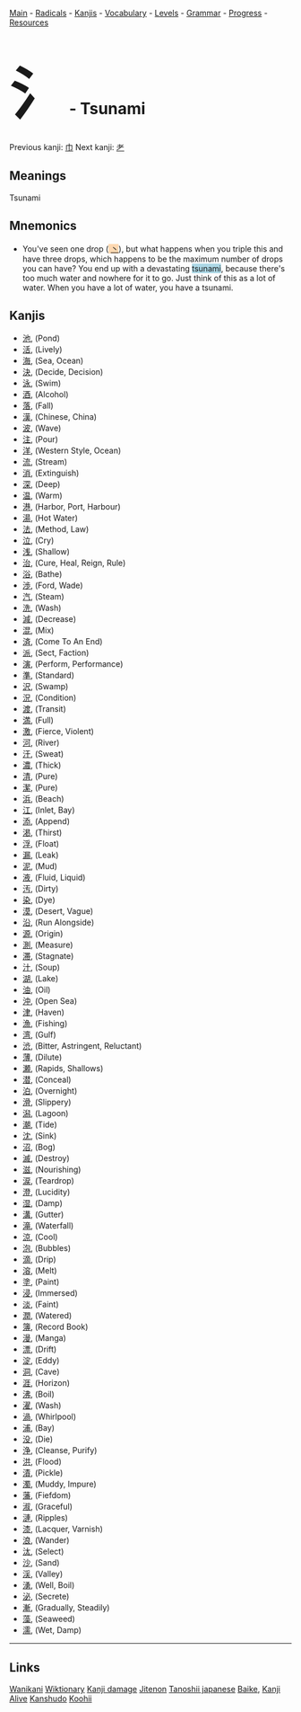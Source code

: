 <style> bigfont {font-size: 100px}</style>


[Main](../README.md) -
[Radicals](../radicals.md) -
[Kanjis](../kanjis.md) -
[Vocabulary](../vocabulary.md) -
[Levels](../levels.md) -
[Grammar](../grammar.md) - 
[Progress](../progress.md) -
[Resources](../resources.md)
# <bigfont> 氵</bigfont> - Tsunami 

Previous kanji: [巾](巾.md) Next kanji: [耂](耂.md) 

## Meanings
 Tsunami
## Mnemonics
 * You've seen one drop (<span style="background-color:#fed8b1"> [丶](https://jisho.org/search/丶)</span>), but what happens when you triple this and have three drops, which happens to be the maximum number of drops you can have? You end up with a devastating <span style="background-color:#ADD8E6"> tsunami</span>, because there's too much water and nowhere for it to go. Just think of this as a lot of water. When you have a lot of water, you have a tsunami.


## Kanjis
 * [池](../kanjis/池.md), (Pond)
* [活](../kanjis/活.md), (Lively)
* [海](../kanjis/海.md), (Sea, Ocean)
* [決](../kanjis/決.md), (Decide, Decision)
* [泳](../kanjis/泳.md), (Swim)
* [酒](../kanjis/酒.md), (Alcohol)
* [落](../kanjis/落.md), (Fall)
* [漢](../kanjis/漢.md), (Chinese, China)
* [波](../kanjis/波.md), (Wave)
* [注](../kanjis/注.md), (Pour)
* [洋](../kanjis/洋.md), (Western Style, Ocean)
* [流](../kanjis/流.md), (Stream)
* [消](../kanjis/消.md), (Extinguish)
* [深](../kanjis/深.md), (Deep)
* [温](../kanjis/温.md), (Warm)
* [港](../kanjis/港.md), (Harbor, Port, Harbour)
* [湯](../kanjis/湯.md), (Hot Water)
* [法](../kanjis/法.md), (Method, Law)
* [泣](../kanjis/泣.md), (Cry)
* [浅](../kanjis/浅.md), (Shallow)
* [治](../kanjis/治.md), (Cure, Heal, Reign, Rule)
* [浴](../kanjis/浴.md), (Bathe)
* [渉](../kanjis/渉.md), (Ford, Wade)
* [汽](../kanjis/汽.md), (Steam)
* [洗](../kanjis/洗.md), (Wash)
* [減](../kanjis/減.md), (Decrease)
* [混](../kanjis/混.md), (Mix)
* [済](../kanjis/済.md), (Come To An End)
* [派](../kanjis/派.md), (Sect, Faction)
* [演](../kanjis/演.md), (Perform, Performance)
* [準](../kanjis/準.md), (Standard)
* [沢](../kanjis/沢.md), (Swamp)
* [況](../kanjis/況.md), (Condition)
* [渡](../kanjis/渡.md), (Transit)
* [満](../kanjis/満.md), (Full)
* [激](../kanjis/激.md), (Fierce, Violent)
* [河](../kanjis/河.md), (River)
* [汗](../kanjis/汗.md), (Sweat)
* [濃](../kanjis/濃.md), (Thick)
* [清](../kanjis/清.md), (Pure)
* [潔](../kanjis/潔.md), (Pure)
* [浜](../kanjis/浜.md), (Beach)
* [江](../kanjis/江.md), (Inlet, Bay)
* [添](../kanjis/添.md), (Append)
* [渇](../kanjis/渇.md), (Thirst)
* [浮](../kanjis/浮.md), (Float)
* [漏](../kanjis/漏.md), (Leak)
* [泥](../kanjis/泥.md), (Mud)
* [液](../kanjis/液.md), (Fluid, Liquid)
* [汚](../kanjis/汚.md), (Dirty)
* [染](../kanjis/染.md), (Dye)
* [漠](../kanjis/漠.md), (Desert, Vague)
* [沿](../kanjis/沿.md), (Run Alongside)
* [源](../kanjis/源.md), (Origin)
* [測](../kanjis/測.md), (Measure)
* [滞](../kanjis/滞.md), (Stagnate)
* [汁](../kanjis/汁.md), (Soup)
* [湖](../kanjis/湖.md), (Lake)
* [油](../kanjis/油.md), (Oil)
* [沖](../kanjis/沖.md), (Open Sea)
* [津](../kanjis/津.md), (Haven)
* [漁](../kanjis/漁.md), (Fishing)
* [湾](../kanjis/湾.md), (Gulf)
* [渋](../kanjis/渋.md), (Bitter, Astringent, Reluctant)
* [薄](../kanjis/薄.md), (Dilute)
* [瀬](../kanjis/瀬.md), (Rapids, Shallows)
* [潜](../kanjis/潜.md), (Conceal)
* [泊](../kanjis/泊.md), (Overnight)
* [滑](../kanjis/滑.md), (Slippery)
* [潟](../kanjis/潟.md), (Lagoon)
* [潮](../kanjis/潮.md), (Tide)
* [沈](../kanjis/沈.md), (Sink)
* [沼](../kanjis/沼.md), (Bog)
* [滅](../kanjis/滅.md), (Destroy)
* [滋](../kanjis/滋.md), (Nourishing)
* [涙](../kanjis/涙.md), (Teardrop)
* [澄](../kanjis/澄.md), (Lucidity)
* [湿](../kanjis/湿.md), (Damp)
* [溝](../kanjis/溝.md), (Gutter)
* [滝](../kanjis/滝.md), (Waterfall)
* [涼](../kanjis/涼.md), (Cool)
* [泡](../kanjis/泡.md), (Bubbles)
* [滴](../kanjis/滴.md), (Drip)
* [溶](../kanjis/溶.md), (Melt)
* [塗](../kanjis/塗.md), (Paint)
* [浸](../kanjis/浸.md), (Immersed)
* [淡](../kanjis/淡.md), (Faint)
* [潤](../kanjis/潤.md), (Watered)
* [簿](../kanjis/簿.md), (Record Book)
* [漫](../kanjis/漫.md), (Manga)
* [漂](../kanjis/漂.md), (Drift)
* [淀](../kanjis/淀.md), (Eddy)
* [洞](../kanjis/洞.md), (Cave)
* [涯](../kanjis/涯.md), (Horizon)
* [沸](../kanjis/沸.md), (Boil)
* [濯](../kanjis/濯.md), (Wash)
* [渦](../kanjis/渦.md), (Whirlpool)
* [浦](../kanjis/浦.md), (Bay)
* [没](../kanjis/没.md), (Die)
* [浄](../kanjis/浄.md), (Cleanse, Purify)
* [洪](../kanjis/洪.md), (Flood)
* [漬](../kanjis/漬.md), (Pickle)
* [濁](../kanjis/濁.md), (Muddy, Impure)
* [藩](../kanjis/藩.md), (Fiefdom)
* [淑](../kanjis/淑.md), (Graceful)
* [漣](../kanjis/漣.md), (Ripples)
* [漆](../kanjis/漆.md), (Lacquer, Varnish)
* [浪](../kanjis/浪.md), (Wander)
* [汰](../kanjis/汰.md), (Select)
* [沙](../kanjis/沙.md), (Sand)
* [渓](../kanjis/渓.md), (Valley)
* [湧](../kanjis/湧.md), (Well, Boil)
* [泌](../kanjis/泌.md), (Secrete)
* [漸](../kanjis/漸.md), (Gradually, Steadily)
* [藻](../kanjis/藻.md), (Seaweed)
* [濡](../kanjis/濡.md), (Wet, Damp)



---


## Links 


[Wanikani](https://www.wanikani.com/kanji/氵)
[Wiktionary](https://en.wiktionary.org/wiki/氵)
[Kanji damage](http://www.kanjidamage.com/kanji/search?utf8=✓&q=氵)
[Jitenon](https://jitenon.com/kanji/氵)
[Tanoshii japanese](https://www.tanoshiijapanese.com/dictionary/kanji.cfm?k=氵)
[Baike](https://baike.baidu.com/item/氵),
[Kanji Alive](https://app.kanjialive.com/氵)
[Kanshudo](https://www.kanshudo.com/searchmn?q=氵)
[Koohii](https://kanji.koohii.com/study/kanji/氵)
